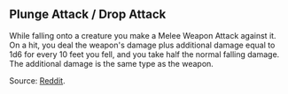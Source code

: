 ## Plunge Attack / Drop Attack

While falling onto a creature you make a Melee Weapon Attack against it. On a hit, you deal the weapon's damage plus additional damage equal to 1d6 for every 10 feet you fell, and you take half the normal falling damage. The additional damage is the same type as the weapon.

Source: [Reddit](https://www.reddit.com/r/dndnext/comments/7y0i5s/a_quick_and_dirty_plunging_attack_rule/).